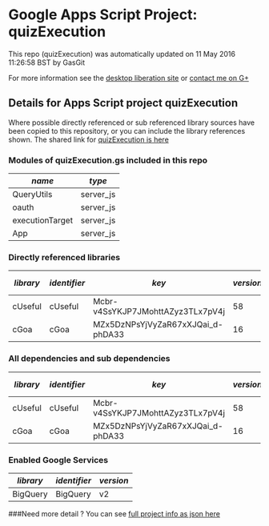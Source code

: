 # Google Apps Script Project: quizExecution
This repo (quizExecution) was automatically updated on 11 May 2016 11:26:58 BST by GasGit

For more information see the [desktop liberation site](http://ramblings.mcpher.com/Home/excelquirks/drivesdk/gettinggithubready "desktop liberation") or [contact me on G+](https://plus.google.com/+BruceMcpherson "Bruce McPherson - GDE")
## Details for Apps Script project quizExecution
Where possible directly referenced or sub referenced library sources have been copied to this repository, or you can include the library references shown. 
The shared link for [quizExecution is here](https://script.google.com/d/1q6Cx5prASMg-KT9zeqVqO3ZXxqdfaxyOl6EdOi6wJe_IYB9CCqHWtKQp/edit?usp=sharing "open in the GAS IDE")

### Modules of quizExecution.gs included in this repo
*name*|*type*
--- | --- 
QueryUtils| server_js
oauth| server_js
executionTarget| server_js
App| server_js
### Directly referenced libraries
*library*|*identifier*|*key*|*version*|*dev mode*|*source*|
--- | --- | --- | --- | --- | --- 
cUseful| cUseful|Mcbr-v4SsYKJP7JMohttAZyz3TLx7pV4j|58|no|[here](libraries/cUseful "library source")
cGoa| cGoa|MZx5DzNPsYjVyZaR67xXJQai_d-phDA33|16|no|[here](libraries/cGoa "library source")
### All dependencies and sub dependencies
*library*|*identifier*|*key*|*version*|*dev mode*|*source*|
--- | --- | --- | --- | --- | --- 
cUseful| cUseful|Mcbr-v4SsYKJP7JMohttAZyz3TLx7pV4j|58|no|[here](libraries/cUseful "library source")
cGoa| cGoa|MZx5DzNPsYjVyZaR67xXJQai_d-phDA33|16|no|[here](libraries/cGoa "library source")
### Enabled Google Services
*library*|*identifier*|*version*
--- | --- | --- 
BigQuery| BigQuery|v2
###Need more detail ?
You can see [full project info as json here](info.json)
